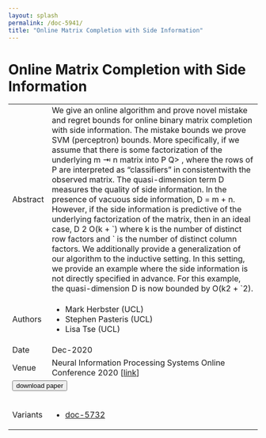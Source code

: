 ```yaml
---
layout: splash
permalink: /doc-5941/
title: "Online Matrix Completion with Side Information"
---
```


# Online Matrix Completion with Side Information

<table>
    <tbody>
    <tr>
        <td>Abstract</td>
        <td>We give an online algorithm and prove novel mistake and regret bounds for online binary matrix completion with side information. The mistake bounds we prove SVM (perceptron) bounds. More specifically, if we assume that there is some factorization of the underlying m ⇥ n matrix into P Q> , where the rows of P are interpreted as “classifiers” in <d and the rows of Q as “instances” in <d, then � is isthemaximum(normalized)marginoverallfactorizationsPQ> consistentwith the observed matrix. The quasi-dimension term D measures the quality of side information. In the presence of vacuous side information, D = m + n. However, if the side information is predictive of the underlying factorization of the matrix, then in an ideal case, D 2 O(k + `) where k is the number of distinct row factors and ` is the number of distinct column factors. We additionally provide a generalization of our algorithm to the inductive setting. In this setting, we provide an example where the side information is not directly specified in advance. For this example, the quasi-dimension D is now bounded by O(k2 + `2).</td>
    </tr>
    <tr>
        <td>Authors</td>
        <td>
            <ul>
                <li>Mark Herbster (UCL)</li>
                <li>Stephen Pasteris (UCL)</li>
                <li>Lisa Tse (UCL)</li>
            </ul>
        </td>
    </tr>
    <tr>
        <td>Date</td>
        <td>Dec-2020</td>
    </tr>
    <tr>
        <td>Venue</td>
        <td>Neural Information Processing Systems Online Conference 2020 [<a href="https://www.google.com/url?sa=t&rct=j&q=&esrc=s&source=web&cd=&ved=2ahUKEwiAsLGhkajvAhX6VBUIHdXSDTgQFjABegQIAhAD&url=https%3A%2F%2Fproceedings.neurips.cc%2Fpaper%2F2020%2Ffile%2Feb06b9db06012a7a4179b8f3cb5384d3-Paper.pdf&usg=AOvVaw1VWrh8PpF3RAh2Evig-bYP">link</a>]</td>
    </tr>
        <tr>
            <td colspan="2">
                <form method="get" action="https://ibm.box.com/v/doc-5941-paper">
                    <button type="submit">download paper</button>
                </form>
            </td>
        </tr>
        <tr>
            <td>Variants</td>
            <td>
                <ul>
                    <li><a href="\doc-5732\">doc-5732</a></li>
                </ul>
            </td>
        </tr>
    </tbody>
</table>
